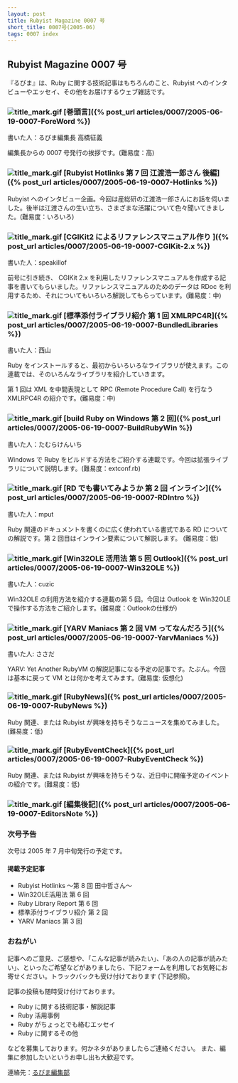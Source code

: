 ```yaml
---
layout: post
title: Rubyist Magazine 0007 号
short_title: 0007号(2005-06)
tags: 0007 index
---
```



## Rubyist Magazine 0007 号

『るびま』は、Ruby に関する技術記事はもちろんのこと、Rubyist へのインタビューやエッセイ、その他をお届けするウェブ雑誌です。

### ![title_mark.gif]({{site.baseurl}}/images/title_mark.gif) [巻頭言]({% post_url articles/0007/2005-06-19-0007-ForeWord %})

書いた人：るびま編集長 高橋征義

編集長からの 0007 号発行の挨拶です。(難易度：高)

### ![title_mark.gif]({{site.baseurl}}/images/title_mark.gif) [Rubyist Hotlinks 第 7 回 江渡浩一郎さん 後編]({% post_url articles/0007/2005-06-19-0007-Hotlinks %})

Rubyist へのインタビュー企画。今回は産総研の江渡浩一郎さんにお話を伺いました。後半は江渡さんの生い立ち、さまざまな活躍について色々聞いてきました。(難易度：いろいろ)

### ![title_mark.gif]({{site.baseurl}}/images/title_mark.gif) [CGIKit2 によるリファレンスマニュアル作り ]({% post_url articles/0007/2005-06-19-0007-CGIKit-2.x %})

書いた人：speakillof

前号に引き続き、 CGIKit 2.x を利用したリファレンスマニュアルを作成する記事を書いてもらいました。リファレンスマニュアルのためのデータは RDoc を利用するため、それについてもいろいろ解説してもらっています。(難易度：中)

### ![title_mark.gif]({{site.baseurl}}/images/title_mark.gif) [標準添付ライブラリ紹介 第 1 回 XMLRPC4R]({% post_url articles/0007/2005-06-19-0007-BundledLibraries %})

書いた人：西山

Ruby をインストールすると、最初からいろいろなライブラリが使えます。この連載では、そのいろんなライブラリを紹介していきます。

第 1 回は XML を中間表現として RPC (Remote Procedure Call) を行なう XMLRPC4R の紹介です。(難易度：中)

### ![title_mark.gif]({{site.baseurl}}/images/title_mark.gif) [build Ruby on Windows 第 2 回]({% post_url articles/0007/2005-06-19-0007-BuildRubyWin %})

書いた人：たむらけんいち

Windows で Ruby をビルドする方法をご紹介する連載です。今回は拡張ライブラリについて説明します。(難易度：extconf.rb)

### ![title_mark.gif]({{site.baseurl}}/images/title_mark.gif) [RD でも書いてみようか 第 2 回 インライン]({% post_url articles/0007/2005-06-19-0007-RDIntro %})

書いた人：mput

Ruby 関連のドキュメントを書くのに広く使われている書式である RD についての解説です。第 2 回目はインライン要素について解説します。 (難易度：低)

### ![title_mark.gif]({{site.baseurl}}/images/title_mark.gif) [Win32OLE 活用法 第 5 回 Outlook]({% post_url articles/0007/2005-06-19-0007-Win32OLE %})

書いた人：cuzic

Win32OLE の利用方法を紹介する連載の第 5 回。今回は Outlook を 
Win32OLE で操作する方法をご紹介します。(難易度：Outlookの仕様が)

### ![title_mark.gif]({{site.baseurl}}/images/title_mark.gif) [YARV Maniacs 第 2 回 VM ってなんだろう]({% post_url articles/0007/2005-06-19-0007-YarvManiacs %})

書いた人: ささだ

YARV: Yet Another RubyVM の解説記事になる予定の記事です。たぶん。今回は基本に戻って VM とは何かを考えてみます。(難易度: 仮想化)

### ![title_mark.gif]({{site.baseurl}}/images/title_mark.gif) [RubyNews]({% post_url articles/0007/2005-06-19-0007-RubyNews %})

Ruby 関連、または Rubyist が興味を持ちそうなニュースを集めてみました。(難易度：低)

### ![title_mark.gif]({{site.baseurl}}/images/title_mark.gif) [RubyEventCheck]({% post_url articles/0007/2005-06-19-0007-RubyEventCheck %})

Ruby 関連、または Rubyist が興味を持ちそうな、近日中に開催予定のイベントの紹介です。(難易度：低)

### ![title_mark.gif]({{site.baseurl}}/images/title_mark.gif) [編集後記]({% post_url articles/0007/2005-06-19-0007-EditorsNote %})

### 次号予告

次号は 2005 年 7 月中旬発行の予定です。

#### 掲載予定記事

* Rubyist Hotlinks 〜第 8 回 田中哲さん〜
* Win32OLE活用法 第 6 回
* Ruby Library Report 第 6 回
* 標準添付ライブラリ紹介 第 2 回
* YARV Maniacs 第 3 回


### おねがい

記事へのご意見、ご感想や、「こんな記事が読みたい」、「あの人の記事が読みたい」、といったご希望などがありましたら、下記フォームを利用してお気軽にお寄せください。トラックバックも受け付けております (下記参照)。

記事の投稿も随時受け付けております。

* Ruby に関する技術記事・解説記事
* Ruby 活用事例
* Ruby がちょっとでも絡むエッセイ
* Ruby に関するその他


などを募集しております。何かネタがありましたらご連絡ください。
また、編集に参加したいというお申し出も大歓迎です。

連絡先：[るびま編集部](mailto:magazine@ruby-no-kai.org)


